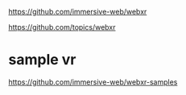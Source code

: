 https://github.com/immersive-web/webxr

https://github.com/topics/webxr

# sample vr
https://github.com/immersive-web/webxr-samples
